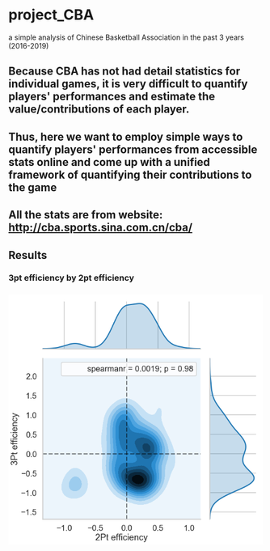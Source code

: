 # project_CBA
a simple analysis of Chinese Basketball Association in the past 3 years (2016-2019)

## Because CBA has not had detail statistics for individual games, it is very difficult to quantify players' performances and estimate the value/contributions of each player.
## Thus, here we want to employ simple ways to quantify players' performances from accessible stats online and come up with a unified framework of quantifying their contributions to the game
## All the stats are from website: http://cba.sports.sina.com.cn/cba/


## Results
### 3pt efficiency by 2pt efficiency
###
![asdf](https://github.com/adowaconan/project_CBA/blob/master/figures/correlation%20%E6%98%93%E5%BB%BA%E8%81%94.png)
